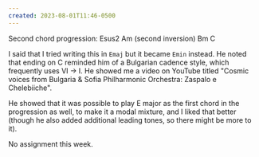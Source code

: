 ```yaml
---
created: 2023-08-01T11:46-0500
---
```


Second chord progression: Esus2 Am (second inversion) Bm C

I said that I tried writing this in `Emaj` but it became `Emin` instead. He noted that ending on C reminded him of a Bulgarian cadence style, which frequently uses VI -> I. He showed me a video on YouTube titled "Cosmic voices from Bulgaria & Sofia Philharmonic Orchestra: Zaspalo e Chelebiiche".

He showed that it was possible to play E major as the first chord in the progression as well, to make it a modal mixture, and I liked that better (though he also added additional leading tones, so there might be more to it).

No assignment this week.
